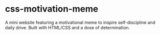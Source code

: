 # css-motivation-meme
A mini website featuring a motivational meme to inspire self-discipline and daily drive. Built with HTML/CSS and a dose of determination.
